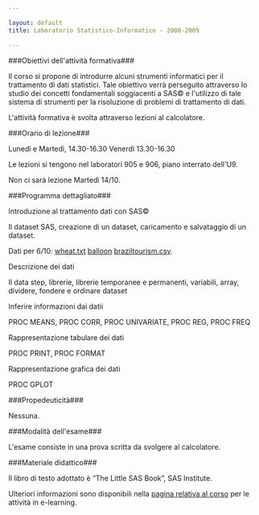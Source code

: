 ```yaml
--- 

layout: default
title: Laboratorio Statistico-Informatico - 2008-2009

---
```


###<a id="obiettivi_dell_attivita_formativa" name="obiettivi_dell_attivita_formativa">Obiettivi dell'attività formativa</a>###



Il corso si propone di introdurre alcuni strumenti informatici per il  trattamento di dati statistici. Tale obiettivo verrà perseguito  attraverso lo studio dei concetti fondamentali soggiacenti a SAS© e  l'utilizzo di tale sistema di strumenti per la risoluzione di problemi  di trattamento di dati.

L'attività formativa è svolta attraverso lezioni al calcolatore.



###<a id="orario_di_lezione" name="orario_di_lezione">Orario di lezione</a>###



Lunedì e Martedì, 14.30-16.30
Venerdì 13.30-16.30

Le lezioni si tengono nel laboratori 905 e 906, piano interrato dell'U9.

Non ci sarà lezione Martedì 14/10.



###<a id="programma_dettagliato" name="programma_dettagliato">Programma dettagliato</a>###



Introduzione al trattamento dati con SAS©

Il dataset SAS, creazione di un dataset, caricamento e salvataggio di un dataset.

Dati per 6/10: <a title="http://www.statistica.unimib.it/~dellavedova/didattica/lab_statistico-informatico/Lezione01/wheat.txt" href="http://www.statistica.unimib.it/%7Edellavedova/didattica/lab_statistico-informatico/Lezione01/wheat.txt">wheat.txt</a> <a title="http://www.statistica.unimib.it/~dellavedova/didattica/lab_statistico-informatico/Lezione01/balloon" href="http://www.statistica.unimib.it/%7Edellavedova/didattica/lab_statistico-informatico/Lezione01/balloon">balloon</a> <a title="http://www.statistica.unimib.it/~dellavedova/didattica/lab_statistico-informatico/Lezione01/braziltourism.csv" href="http://www.statistica.unimib.it/%7Edellavedova/didattica/lab_statistico-informatico/Lezione01/braziltourism.csv">braziltourism.csv</a>.

Descrizione dei dati

Il data step, librerie, librerie temporanee e permanenti, variabili, array, dividere, fondere e ordinare dataset

Inferire informazioni dai datii

PROC MEANS, PROC CORR, PROC UNIVARIATE, PROC REG, PROC FREQ

Rappresentazione tabulare dei dati

PROC PRINT, PROC FORMAT

Rappresentazione grafica dei dati

PROC GPLOT



###<a id="propedeuticita" name="propedeuticita">Propedeuticità</a>###



Nessuna.





###<a id="modalita_dell_esame" name="modalita_dell_esame">Modalità dell'esame</a>###




L'esame consiste in una prova scritta da svolgere al calcolatore.



###<a id="materiale_didattico" name="materiale_didattico">Materiale didattico</a>###



Il libro di testo adottato è “The Little SAS Book”, SAS Institute.

Ulteriori informazioni sono disponibili nella <a title="http://statistica.moodle.didattica.unimib.it/course/view.php?id=60" href="http://statistica.elearning.unimib.it/course/view.php?id=60">pagina relativa al corso</a> per le attività in e-learning.


